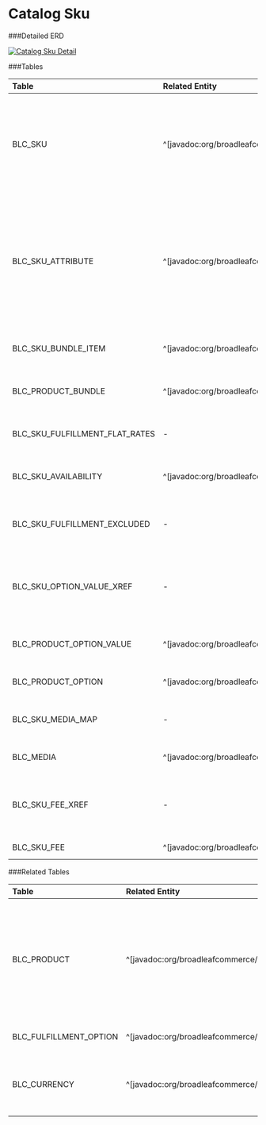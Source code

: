 # Catalog Sku



###Detailed ERD

[![Catalog Sku Detail](dataModel/CatalogSkuDetailedERD.png)](_img/dataModel/CatalogSkuDetailedERD.png)

###Tables

| Table               | Related Entity    | Description                                         |
|:--------------------|:------------------|:----------------------------------------------------|
|BLC\_SKU              | ^[javadoc:org/broadleafcommerce/core/catalog/domain/Sku]          | A SKU is a specific item that can be sold including any specific attributes of the item such as color or size.  |
|BLC\_SKU\_ATTRIBUTE    | ^[javadoc:org/broadleafcommerce/core/catalog/domain/SkuAttribute]          | A SKU Attribute is a designator on a SKU that differentiates it from other similar SKUs (for example: Blue attribute for hat).  |
|BLC\_SKU\_BUNDLE\_ITEM  | ^[javadoc:org/broadleafcommerce/core/catalog/domain/SkuBundleItem]          | Represents the sku being sold in a bundle.  |
|BLC\_PRODUCT\_BUNDLE   | ^[javadoc:org/broadleafcommerce/core/catalog/domain/ProductBundle]          | Represents the product being sold in a bundle.  |
|BLC\_SKU\_FULFILLMENT\_FLAT\_RATES| - | Represents the sku fulfillment flat rates.  |
|BLC\_SKU\_AVAILABILITY | ^[javadoc:org/broadleafcommerce/core/inventory/domain/SkuAvailability]      | Represents the availability of the sku.  |
|BLC\_SKU\_FULFILLMENT\_EXCLUDED| -   | Represents if a sku fulfillment is to be excluded.  |
|BLC\_SKU\_OPTION\_VALUE\_XREF   | -   | Represents the cross reference between sku and a product option value. |
|BLC\_PRODUCT\_OPTION\_VALUE    | ^[javadoc:org/broadleafcommerce/core/catalog/domain/ProductOptionValue]   | Defines the value of a Product Option.  |
|BLC\_PRODUCT\_OPTION    | ^[javadoc:org/broadleafcommerce/core/catalog/domain/ProductOption]         | Designates a Product Option.  |
|BLC\_SKU\_MEDIA\_MAP    | -          | Maps the sku to a media object.  |
|BLC\_MEDIA            | ^[javadoc:org/broadleafcommerce/core/media/domain/Media]          | Represents a media object.  |
|BLC\_SKU\_FEE\_XREF    | -           | Represents the cross reference between sku and a sku fee. |
|BLC\_SKU\_FEE    | ^[javadoc:org/broadleafcommerce/core/catalog/domain/SkuFee]   | Represents a sku fee.  |


###Related Tables

| Table               | Related Entity    | Description                                         |
|:--------------------|:------------------|:----------------------------------------------------|
|BLC\_PRODUCT          | ^[javadoc:org/broadleafcommerce/core/catalog/domain/Product]          | A product is a general description of an item that can be sold (for example: a hat). Products are not sold or added to a cart.  |
|BLC\_FULFILLMENT\_OPTION | ^[javadoc:org/broadleafcommerce/core/order/domain/FulfillmentOption]        | Represents a fulfillment option.  |
|BLC\_CURRENCY                | ^[javadoc:org/broadleafcommerce/common/currency/domain/BroadleafCurrency]      | Contains currency information, such as code and if it's default  |
